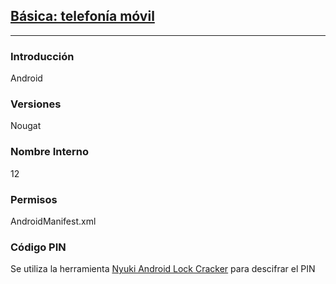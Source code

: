 ## [Básica: telefonía móvil]()

---

### Introducción

Android

### Versiones

Nougat

### Nombre Interno

12

### Permisos

AndroidManifest.xml

### Código PIN

Se utiliza la herramienta [Nyuki Android Lock Cracker](https://github.com/georgenicolaou/androidlockcracker) para descifrar el PIN

